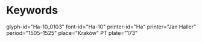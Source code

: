 # Keywords
glyph-id="Ha-10_0103"
font-id="Ha-10"
printer-id="Ha"
printer="Jan Haller"
period="1505–1525"
place="Kraków"
PT plate="173"

